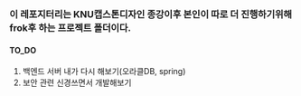 ### 이 레포지터리는 KNU캡스톤디자인 종강이후 본인이 따로 더 진행하기위해 frok후 하는 프로젝트 폴더이다.

#### TO_DO
1. 백엔드 서버 내가 다시 해보기(오라클DB, spring)
2. 보안 관련 신경쓰면서 개발해보기

